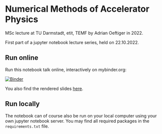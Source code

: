# Numerical Methods of Accelerator Physics

MSc lecture at TU Darmstadt, etit, TEMF by Adrian Oeftiger in 2022.

First part of a jupyter notebook lecture series, held on 22.10.2022.

## Run online

Run this notebook talk online, interactively on mybinder.org:

[![Binder](https://mybinder.org/badge_logo.svg)](https://mybinder.org/v2/gh/aoeftiger/TUDa-NMAP-01/v1.0)

You also find the rendered slides [here](https://aoeftiger.github.io/TUDa-NMAP-01/).

## Run locally

The notebook can of course also be run on your local computer using your own jupyter notebook server.
You may find all required packages in the `requirements.txt` file.
